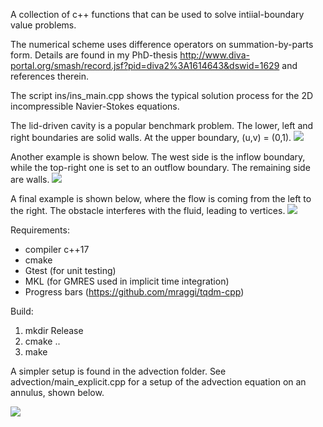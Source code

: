 A collection of c++ functions that can be used to solve intiial-boundary value problems.

The numerical scheme uses difference operators on summation-by-parts form. Details are found in my PhD-thesis
http://www.diva-portal.org/smash/record.jsf?pid=diva2%3A1614643&dswid=1629 and references therein.

The script ins/ins_main.cpp shows the typical solution process for the 2D incompressible Navier-Stokes equations.

The lid-driven cavity is a popular benchmark problem. The lower, left and right boundaries are solid walls.
At the upper boundary, (u,v) = (0,1).
![](https://github.com/frla4413/sbpp/blob/main/images/cavity.png)

Another example is shown below. The west side is the inflow boundary, while the top-right one is set to an outflow boundary. The remaining side are walls.
![](https://github.com/frla4413/sbpp/blob/main/gifs/channel.gif)

A final example is shown below, where the flow is coming from the left to the right. The obstacle interferes with the fluid, leading to vertices.
![](https://github.com/frla4413/sbpp/blob/main/gifs/vorticity.gif)

Requirements:
* compiler c++17
* cmake
* Gtest (for unit testing)
* MKL (for GMRES used in implicit time integration)
* Progress bars (https://github.com/mraggi/tqdm-cpp)

Build:
1. mkdir Release 
2. cmake ..
3. make

A simpler setup is found in the advection folder. See advection/main_explicit.cpp for a setup of the advection equation on an annulus, shown below.

![](https://github.com/frla4413/sbpp/blob/main/gifs/annulus.gif)
